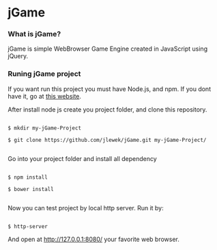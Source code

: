 <h1>jGame</h1>

<h3>What is jGame?</h3>

<span>
    jGame is simple WebBrowser Game Engine created in JavaScript using jQuery.
</span>

<h3>Runing jGame project</h3>

<p>If you want run this project you must have Node.js, and npm. If you dont have it, go at <a href="http://nodejs.org">this website</a>.</p>

<p>After install node js create you project folder, and clone this repository.</p>

<code>
$ mkdir my-jGame-Project<br />
$ git clone https://github.com/jlewek/jGame.git my-jGame-Project/<br />
</code>

<p>Go into your project folder and install all dependency</p>

<code>
$ npm install<br />
$ bower install<br />
</code>

<p>Now you can test project by local http server. Run it by:</p>

<code>
$ http-server
</code>

And open at <a href="http://127.0.0.1:8080/">http://127.0.0.1:8080/</a> your favorite web browser.
